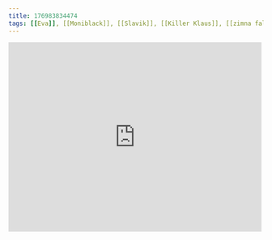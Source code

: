 ```yaml
---
title: 176983834474
tags: [[Eva]], [[Moniblack]], [[Slavik]], [[Killer Klaus]], [[zimna fala]], [[cold wave]]
---
```

<iframe allow="accelerometer; autoplay; clipboard-write; encrypted-media; gyroscope; picture-in-picture" allowfullscreen="" frameborder="0" height="375" id="youtube_iframe" src="https://www.youtube.com/embed/wA67xOA_3iI?feature=oembed&amp;enablejsapi=1&amp;origin=https://safe.txmblr.com&amp;wmode=opaque" width="500"></iframe>